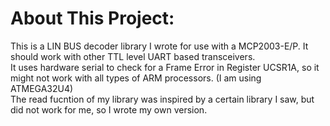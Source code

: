 # About This Project:
This is a LIN BUS decoder library I wrote for use with a MCP2003-E/P. It should work with other TTL level UART based transceivers.  
It uses hardware serial to check for a Frame Error in Register UCSR1A, so it might not work with all types of ARM processors. (I am using ATMEGA32U4)  
The read fucntion of my library was inspired by a certain library I saw, but did not work for me, so I wrote my own version.  